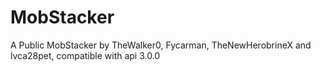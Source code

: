 # MobStacker
A Public MobStacker by TheWalker0, Fycarman, TheNewHerobrineX and lvca28pet, compatible with api 3.0.0

